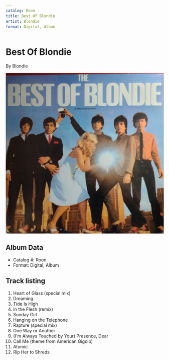 ```yaml
---
catalog: Roon
title: Best Of Blondie
artist: Blondie
format: Digital, Album
---
```


# Best Of Blondie

By Blondie

![](../../assets/albumcovers/Blondie-Best_Of_Blondie.png)

## Album Data

- Catalog #: Roon
- Format: Digital, Album


## Track listing


1. Heart of Glass (special mix)
2. Dreaming
3. Tide Is High
4. In the Flesh (remix)
5. Sunday Girl
6. Hanging on the Telephone
7. Rapture (special mix)
8. One Way or Another
9. (I'm Always Touched by Your) Presence, Dear
10. Call Me (theme from American Gigolo)
11. Atomic
12. Rip Her to Shreds

